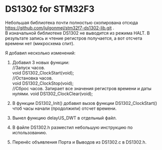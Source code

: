 # DS1302 for STM32F3
Небольшая библиотека почти полностью скопирована отсюда https://github.com/julgonmej/stm32f7-ds1302-lib.git .  
В изначальной библиотеке DS1302 не выводится из режима HALT. В результате запись и чтение регистров получается, а вот отсчета времени нет (микросхема спит).

Я добавил несколько изменений:  
1. Добавил 3 новых функции:  
//Запуск часов.  
void DS1302_ClockStart(void);  
//Остановка часов.  
void DS1302_ClockStop(void);  
//Сброс часов. Затирает все значения регистров времени и даты нулями.
void DS1302_ClockClear(void);  

2. В функции DS1302_Init() добавил вызов функции DS1302_ClockStart() чтоб часы начали (продолжили) отсчет времени.
3. Вынел функцию delayUS_DWT в отдельный файл.
4. В файле DS1302.h разместил небольшую инструкцию по использованию.
5. Перенёс объявления Порта и Выводов из DS1302.c в DS1302.h.
